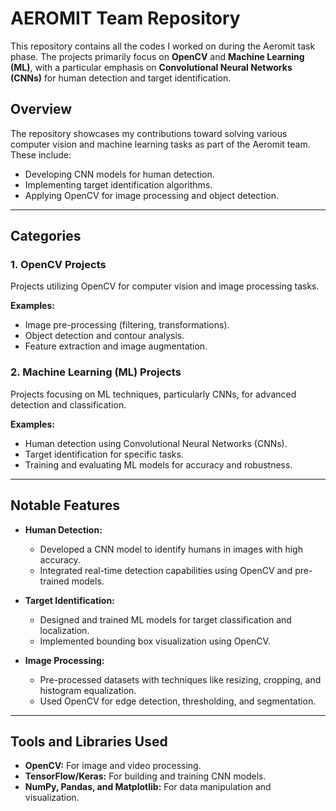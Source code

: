 # AEROMIT Team Repository  
This repository contains all the codes I worked on during the Aeromit task phase. The projects primarily focus on **OpenCV** and **Machine Learning (ML)**, with a particular emphasis on **Convolutional Neural Networks (CNNs)** for human detection and target identification.  

## Overview  

The repository showcases my contributions toward solving various computer vision and machine learning tasks as part of the Aeromit team. These include:  
- Developing CNN models for human detection.  
- Implementing target identification algorithms.  
- Applying OpenCV for image processing and object detection.  

---

## Categories  

### 1. **OpenCV Projects**  
Projects utilizing OpenCV for computer vision and image processing tasks.  

**Examples:**  
- Image pre-processing (filtering, transformations).  
- Object detection and contour analysis.  
- Feature extraction and image augmentation.  

### 2. **Machine Learning (ML) Projects**  
Projects focusing on ML techniques, particularly CNNs, for advanced detection and classification.  

**Examples:**  
- Human detection using Convolutional Neural Networks (CNNs).  
- Target identification for specific tasks.  
- Training and evaluating ML models for accuracy and robustness.  

---

## Notable Features  

- **Human Detection:**  
  - Developed a CNN model to identify humans in images with high accuracy.  
  - Integrated real-time detection capabilities using OpenCV and pre-trained models.  

- **Target Identification:**  
  - Designed and trained ML models for target classification and localization.  
  - Implemented bounding box visualization using OpenCV.  

- **Image Processing:**  
  - Pre-processed datasets with techniques like resizing, cropping, and histogram equalization.  
  - Used OpenCV for edge detection, thresholding, and segmentation.  

---

## Tools and Libraries Used  
- **OpenCV:** For image and video processing.  
- **TensorFlow/Keras:** For building and training CNN models.  
- **NumPy, Pandas, and Matplotlib:** For data manipulation and visualization.  
